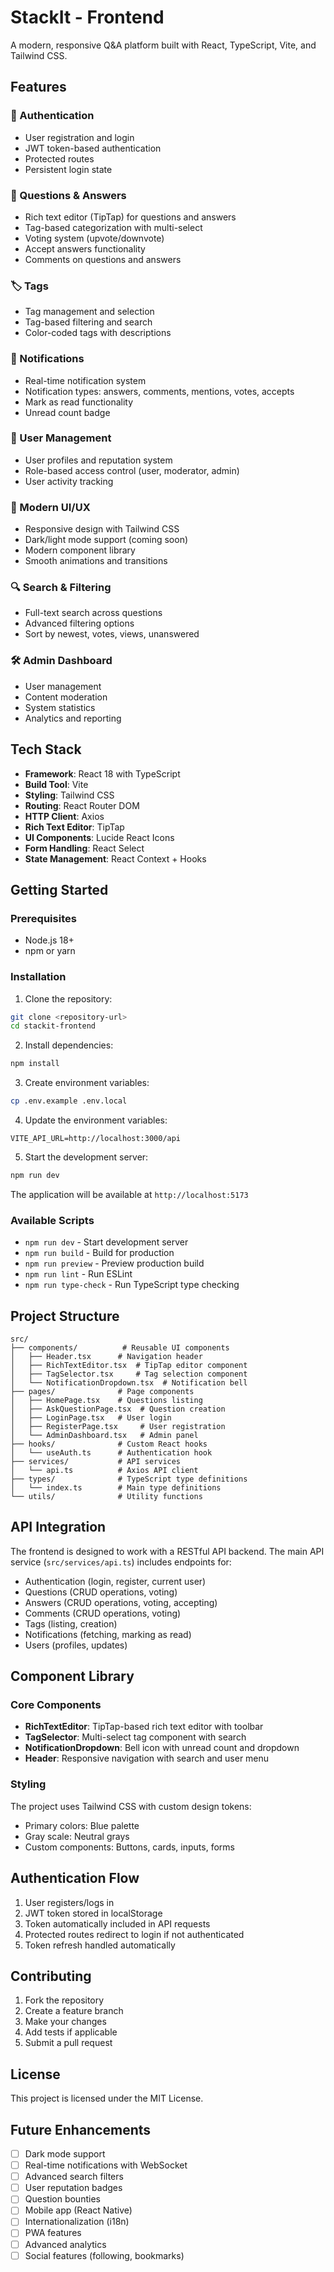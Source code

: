 # StackIt - Frontend

A modern, responsive Q&A platform built with React, TypeScript, Vite, and Tailwind CSS.

## Features

### 🔐 Authentication
- User registration and login
- JWT token-based authentication
- Protected routes
- Persistent login state

### 📝 Questions & Answers
- Rich text editor (TipTap) for questions and answers
- Tag-based categorization with multi-select
- Voting system (upvote/downvote)
- Accept answers functionality
- Comments on questions and answers

### 🏷️ Tags
- Tag management and selection
- Tag-based filtering and search
- Color-coded tags with descriptions

### 🔔 Notifications
- Real-time notification system
- Notification types: answers, comments, mentions, votes, accepts
- Mark as read functionality
- Unread count badge

### 👥 User Management
- User profiles and reputation system
- Role-based access control (user, moderator, admin)
- User activity tracking

### 🎨 Modern UI/UX
- Responsive design with Tailwind CSS
- Dark/light mode support (coming soon)
- Modern component library
- Smooth animations and transitions

### 🔍 Search & Filtering
- Full-text search across questions
- Advanced filtering options
- Sort by newest, votes, views, unanswered

### 🛠️ Admin Dashboard
- User management
- Content moderation
- System statistics
- Analytics and reporting

## Tech Stack

- **Framework**: React 18 with TypeScript
- **Build Tool**: Vite
- **Styling**: Tailwind CSS
- **Routing**: React Router DOM
- **HTTP Client**: Axios
- **Rich Text Editor**: TipTap
- **UI Components**: Lucide React Icons
- **Form Handling**: React Select
- **State Management**: React Context + Hooks

## Getting Started

### Prerequisites

- Node.js 18+ 
- npm or yarn

### Installation

1. Clone the repository:
```bash
git clone <repository-url>
cd stackit-frontend
```

2. Install dependencies:
```bash
npm install
```

3. Create environment variables:
```bash
cp .env.example .env.local
```

4. Update the environment variables:
```env
VITE_API_URL=http://localhost:3000/api
```

5. Start the development server:
```bash
npm run dev
```

The application will be available at `http://localhost:5173`

### Available Scripts

- `npm run dev` - Start development server
- `npm run build` - Build for production
- `npm run preview` - Preview production build
- `npm run lint` - Run ESLint
- `npm run type-check` - Run TypeScript type checking

## Project Structure

```
src/
├── components/          # Reusable UI components
│   ├── Header.tsx      # Navigation header
│   ├── RichTextEditor.tsx  # TipTap editor component
│   ├── TagSelector.tsx     # Tag selection component
│   └── NotificationDropdown.tsx  # Notification bell
├── pages/              # Page components
│   ├── HomePage.tsx    # Questions listing
│   ├── AskQuestionPage.tsx  # Question creation
│   ├── LoginPage.tsx   # User login
│   ├── RegisterPage.tsx     # User registration
│   └── AdminDashboard.tsx   # Admin panel
├── hooks/              # Custom React hooks
│   └── useAuth.ts      # Authentication hook
├── services/           # API services
│   └── api.ts          # Axios API client
├── types/              # TypeScript type definitions
│   └── index.ts        # Main type definitions
└── utils/              # Utility functions
```

## API Integration

The frontend is designed to work with a RESTful API backend. The main API service (`src/services/api.ts`) includes endpoints for:

- Authentication (login, register, current user)
- Questions (CRUD operations, voting)
- Answers (CRUD operations, voting, accepting)
- Comments (CRUD operations, voting)
- Tags (listing, creation)
- Notifications (fetching, marking as read)
- Users (profiles, updates)

## Component Library

### Core Components

- **RichTextEditor**: TipTap-based rich text editor with toolbar
- **TagSelector**: Multi-select tag component with search
- **NotificationDropdown**: Bell icon with unread count and dropdown
- **Header**: Responsive navigation with search and user menu

### Styling

The project uses Tailwind CSS with custom design tokens:

- Primary colors: Blue palette
- Gray scale: Neutral grays
- Custom components: Buttons, cards, inputs, forms

## Authentication Flow

1. User registers/logs in
2. JWT token stored in localStorage
3. Token automatically included in API requests
4. Protected routes redirect to login if not authenticated
5. Token refresh handled automatically

## Contributing

1. Fork the repository
2. Create a feature branch
3. Make your changes
4. Add tests if applicable
5. Submit a pull request

## License

This project is licensed under the MIT License.

## Future Enhancements

- [ ] Dark mode support
- [ ] Real-time notifications with WebSocket
- [ ] Advanced search filters
- [ ] User reputation badges
- [ ] Question bounties
- [ ] Mobile app (React Native)
- [ ] Internationalization (i18n)
- [ ] PWA features
- [ ] Advanced analytics
- [ ] Social features (following, bookmarks)
